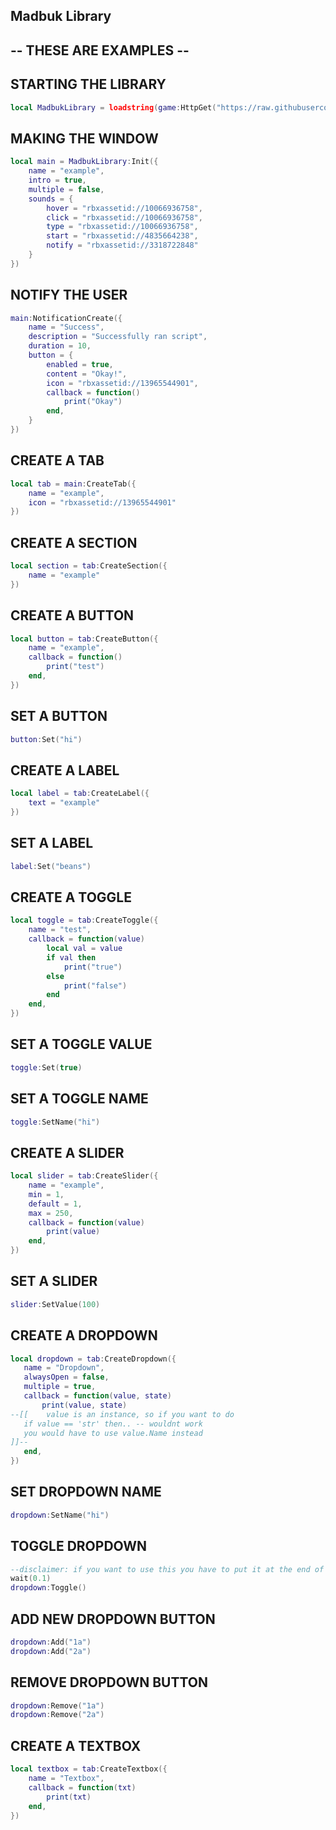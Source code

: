 ## Madbuk Library 
## -- THESE ARE EXAMPLES --

## STARTING THE LIBRARY
```lua
local MadbukLibrary = loadstring(game:HttpGet("https://raw.githubusercontent.com/MadbukScripts/Madbuk-Library/main/GUI"))()
```

## MAKING THE WINDOW
```lua
local main = MadbukLibrary:Init({
	name = "example",
	intro = true,
	multiple = false,
	sounds = {
		hover = "rbxassetid://10066936758",
		click = "rbxassetid://10066936758",
		type = "rbxassetid://10066936758",
		start = "rbxassetid://4835664238",
		notify = "rbxassetid://3318722848"
	}
})
```

## NOTIFY THE USER
```lua
main:NotificationCreate({
	name = "Success",
	description = "Successfully ran script",
	duration = 10,
	button = {
		enabled = true,
		content = "Okay!",
		icon = "rbxassetid://13965544901",
		callback = function()
			print("Okay")
		end,
	}
})
```
## CREATE A TAB
```lua
local tab = main:CreateTab({
	name = "example",
	icon = "rbxassetid://13965544901"
})
```

## CREATE A SECTION
```lua
local section = tab:CreateSection({
	name = "example"
})
```

## CREATE A BUTTON
```lua
local button = tab:CreateButton({
	name = "example",
	callback = function()
		print("test")
	end,
})
```

## SET A BUTTON
```lua
button:Set("hi")
```

## CREATE A LABEL
```lua
local label = tab:CreateLabel({
	text = "example"
})
```

## SET A LABEL
```lua
label:Set("beans")
```

## CREATE A TOGGLE
```lua
local toggle = tab:CreateToggle({
	name = "test",
	callback = function(value)
		local val = value
		if val then
			print("true")
		else
			print("false")
		end
	end,
})
```

## SET A TOGGLE VALUE
```lua
toggle:Set(true)
```

## SET A TOGGLE NAME
```lua
toggle:SetName("hi")
```

## CREATE A SLIDER
```lua
local slider = tab:CreateSlider({
	name = "example",
	min = 1,
	default = 1,
	max = 250,
	callback = function(value)
		print(value)
	end,
})
```

## SET A SLIDER
```lua
slider:SetValue(100)
```

## CREATE A DROPDOWN
 ```lua
local dropdown = tab:CreateDropdown({
	name = "Dropdown",
	alwaysOpen = false,
	multiple = true,
	callback = function(value, state)
		print(value, state)
--[[    value is an instance, so if you want to do
	if value == 'str' then.. -- wouldnt work
	you would have to use value.Name instead
]]--
	end,	
})
```

## SET DROPDOWN NAME
```lua
dropdown:SetName("hi")
```

## TOGGLE DROPDOWN
```lua
--disclaimer: if you want to use this you have to put it at the end of your code otherwise it will bug out
wait(0.1)
dropdown:Toggle()
```

## ADD NEW DROPDOWN BUTTON
```lua
dropdown:Add("1a")
dropdown:Add("2a")
```

## REMOVE DROPDOWN BUTTON
```lua
dropdown:Remove("1a")
dropdown:Remove("2a")
```



## CREATE A TEXTBOX
```lua
local textbox = tab:CreateTextbox({
	name = "Textbox",
	callback = function(txt)
		print(txt)
	end,
})
```
